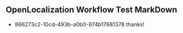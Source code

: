 ## OpenLocalization Workflow Test MarkDown
* 866273c2-10cd-493b-a0b0-874b17681378 thanks!

<!--HONumber=Jul16_HO4-->



